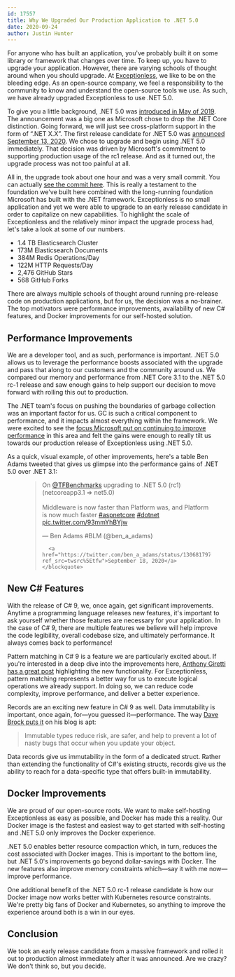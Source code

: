 ```yaml
---
id: 17557
title: Why We Upgraded Our Production Application to .NET 5.0
date: 2020-09-24
author: Justin Hunter
---
```

For anyone who has built an application, you've probably built it on some library or framework that changes over time. To keep up, you have to upgrade your application. However, there are varying schools of thought around when you should upgrade. At [Exceptionless](https://exceptionless/), we like to be on the bleeding edge. As an open-source company, we feel a responsibility to the community to know and understand the open-source tools we use. As such, we have already upgraded Exceptionless to use .NET 5.0.

To give you a little background, .NET 5.0 was [introduced in May of 2019](https://devblogs.microsoft.com/dotnet/introducing-net-5/). The announcement was a big one as Microsoft chose to drop the .NET Core distinction. Going forward, we will just see cross-platform support in the form of &#8220;.NET X.X&#8221;. The first release candidate for .NET 5.0 was [announced September 13, 2020](https://devblogs.microsoft.com/dotnet/announcing-net-5-0-rc-1/). We chose to upgrade and begin using .NET 5.0 immediately. That decision was driven by Microsoft's commitment to supporting production usage of the rc1 release. And as it turned out, the upgrade process was not too painful at all.

All in, the upgrade took about one hour and was a very small commit. You can actually [see the commit here](https://github.com/exceptionless/Exceptionless/commit/874f08e70a3ded2762f8d34df0378de38d7a3193). This is really a testament to the foundation we've built here combined with the long-running foundation Microsoft has built with the .NET framework. Exceptionless is no small application and yet we were able to upgrade to an early release candidate in order to capitalize on new capabilities. To highlight the scale of Exceptionless and the relatively minor impact the upgrade process had, let's take a look at some of our numbers.

* 1.4 TB Elasticsearch Cluster
* 173M Elasticsearch Documents
* 384M Redis Operations/Day
* 122M HTTP Requests/Day
* 2,476 GitHub Stars
* 568 GitHub Forks

There are always multiple schools of thought around running pre-release code on production applications, but for us, the decision was a no-brainer. The top motivators were performance improvements, availability of new C# features, and Docker improvements for our self-hosted solution.

## Performance Improvements

We are a developer tool, and as such, performance is important. .NET 5.0 allows us to leverage the performance boosts associated with the upgrade and pass that along to our customers and the community around us. We compared our memory and performance from .NET Core 3.1 to the .NET 5.0 rc-1 release and saw enough gains to help support our decision to move forward with rolling this out to production.

The .NET team's focus on pushing the boundaries of garbage collection was an important factor for us. GC is such a critical component to performance, and it impacts almost everything within the framework. We were excited to see the [focus Microsoft put on continuing to improve performance](https://devblogs.microsoft.com/dotnet/performance-improvements-in-net-5/#gc) in this area and felt the gains were enough to really tilt us towards our production release of Exceptionless using .NET 5.0.

As a quick, visual example, of other improvements, here's a table Ben Adams tweeted that gives us glimpse into the performance gains of .NET 5.0 over .NET 3.1: <figure class="wp-block-embed-twitter wp-block-embed is-type-rich is-provider-twitter">

<div class="wp-block-embed__wrapper">
  <div class="entry-content-asset">
    <blockquote class="twitter-tweet" data-width="550" data-dnt="true">
      <p lang="en" dir="ltr">
        On <a href="https://twitter.com/TFBenchmarks?ref_src=twsrc%5Etfw">@TFBenchmarks</a> upgrading to .NET 5.0 (rc1)<br />(netcoreapp3.1 => net5.0)<br /><br />Middleware is now faster than Platform was, and Platform is now much faster <a href="https://twitter.com/hashtag/aspnetcore?src=hash&ref_src=twsrc%5Etfw">#aspnetcore</a> <a href="https://twitter.com/hashtag/dotnet?src=hash&ref_src=twsrc%5Etfw">#dotnet</a> <a href="https://t.co/93mmYhBYjw">pic.twitter.com/93mmYhBYjw</a>
      </p>&mdash; Ben Adams #BLM (@ben_a_adams)

      <a href="https://twitter.com/ben_a_adams/status/1306817978927902720?ref_src=twsrc%5Etfw">September 18, 2020</a>
    </blockquote>
  </div>
</div></figure>

## New C# Features

With the release of C# 9, we, once again, get significant improvements. Anytime a programming language releases new features, it's important to ask yourself whether those features are necessary for your application. In the case of C# 9, there are multiple features we believe will help improve the code legibility, overall codebase size, and ultimately performance. It always comes back to performance!

Pattern matching in C# 9 is a feature we are particularly excited about. If you're interested in a deep dive into the improvements here, [Anthony Giretti has a great post](https://anthonygiretti.com/2020/06/23/introducing-c-9-improved-pattern-matching/) highlighting the new functionality. For Exceptionless, pattern matching represents a better way for us to execute logical operations we already support. In doing so, we can reduce code complexity, improve performance, and deliver a better experience.

Records are an exciting new feature in C# 9 as well. Data immutability is important, once again, for—you guessed it—performance. The way [Dave Brock puts it](https://daveabrock.com/2020/07/06/c-sharp-9-deep-dive-records) on his blog is apt:

<blockquote class="wp-block-quote">
  <p>
    Immutable types reduce risk, are safer, and help to prevent a lot of nasty bugs that occur when you update your object.
  </p>
</blockquote>

Data records give us immutability in the form of a dedicated struct. Rather than extending the functionality of C#'s existing structs, records give us the ability to reach for a data-specific type that offers built-in immutability.

## Docker Improvements

We are proud of our open-source roots. We want to make self-hosting Exceptionless as easy as possible, and Docker has made this a reality. Our Docker image is the fastest and easiest way to get started with self-hosting and .NET 5.0 only improves the Docker experience.

.NET 5.0 enables better resource compaction which, in turn, reduces the cost associated with Docker images. This is important to the bottom line, but .NET 5.0's improvements go beyond dollar-savings with Docker. The new features also improve memory constraints which—say it with me now—improve performance.

One additional benefit of the .NET 5.0 rc-1 release candidate is how our Docker image now works better with Kubernetes resource constraints. We're pretty big fans of Docker and Kubernetes, so anything to improve the experience around both is a win in our eyes.

## Conclusion

We took an early release candidate from a massive framework and rolled it out to production almost immediately after it was announced. Are we crazy? We don't think so, but you decide.
